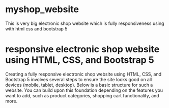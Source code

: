 # myshop_website
This is very big electronic shop website which is fully responsiveness using with html css and bootstrap 5 
# responsive electronic shop website using HTML, CSS, and Bootstrap 5
Creating a fully responsive electronic shop website using HTML, CSS, and Bootstrap 5 involves several steps to ensure the site looks good on all devices (mobile, tablet, desktop). Below is a basic structure for such a website. You can build upon this foundation depending on the features you want to add, such as product categories, shopping cart functionality, and more.

